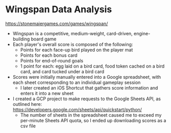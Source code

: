 # Wingspan Data Analysis

https://stonemaiergames.com/games/wingspan/

- Wingspan is a competitive, medium-weight, card-driven, engine-building board game
- Each player's overall score is composed of the following:
    - Points for each face-up bird played on the player mat
    - Points for each bonus card
    - Points for end-of-round goals
    - 1 point for each: egg laid on a bird card, food token cached on a bird card, and card tucked under a bird card
- Scores were initially manually entered into a Google spreadsheet, with each sheet corresponding to an individual gameplay session
    - I later created an iOS Shortcut that gathers score information and enters it into a new sheet
- I created a GCP project to make requests to the Google Sheets API, as outlined here: https://developers.google.com/sheets/api/quickstart/python/
    - The number of sheets in the spreadsheet caused me to exceed my per-minute Sheets API quota, so I ended up downloading scores as a csv file
